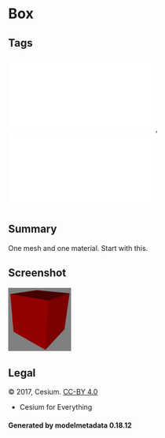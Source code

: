 # Box

## Tags

![core](../../Models-core.md), ![testing](../../Models-testing.md)

## Summary

One mesh and one material. Start with this.

## Screenshot

![screenshot](screenshot/screenshot.png)

## Legal

&copy; 2017, Cesium. [CC-BY 4.0](https://creativecommons.org/licenses/by/4.0/legalcode)

 - Cesium for Everything

#### Generated by modelmetadata 0.18.12